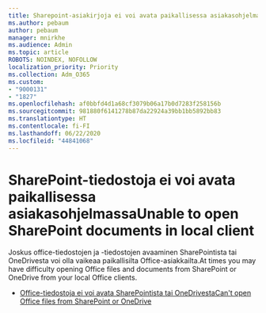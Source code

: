 ```yaml
---
title: Sharepoint-asiakirjoja ei voi avata paikallisessa asiakasohjelmassa
ms.author: pebaum
author: pebaum
manager: mnirkhe
ms.audience: Admin
ms.topic: article
ROBOTS: NOINDEX, NOFOLLOW
localization_priority: Priority
ms.collection: Adm_O365
ms.custom:
- "9000131"
- "1827"
ms.openlocfilehash: af0bbfd4d1a68cf3079b06a17b0d7283f258156b
ms.sourcegitcommit: 981880f6141278b87da22924a39bb1bb5892bb83
ms.translationtype: HT
ms.contentlocale: fi-FI
ms.lasthandoff: 06/22/2020
ms.locfileid: "44841068"
---
```

# <a name="unable-to-open-sharepoint-documents-in-local-client"></a><span data-ttu-id="98d7b-102">SharePoint-tiedostoja ei voi avata paikallisessa asiakasohjelmassa</span><span class="sxs-lookup"><span data-stu-id="98d7b-102">Unable to open SharePoint documents in local client</span></span>

<span data-ttu-id="98d7b-103">Joskus office-tiedostojen ja -tiedostojen avaaminen SharePointista tai OneDrivesta voi olla vaikeaa paikallisilta Office-asiakkailta.</span><span class="sxs-lookup"><span data-stu-id="98d7b-103">At times you may have difficulty opening Office files and documents from SharePoint or OneDrive from your local Office clients.</span></span>

- [<span data-ttu-id="98d7b-104">Office-tiedostoja ei voi avata SharePointista tai OneDrivesta</span><span class="sxs-lookup"><span data-stu-id="98d7b-104">Can't open Office files from SharePoint or OneDrive</span></span>](https://docs.microsoft.com/sharepoint/troubleshoot/administration/cant-open-office-files)
